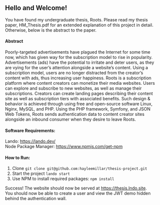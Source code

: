 ## Hello and Welcome!
You have found my undergraduate thesis, Roots. Please read my thesis paper, HM_Thesis.pdf for an extended explanation of this project in detail. Otherwise, below is the abstract to the paper.

#### Abstract
Poorly-targeted advertisements have plagued the Internet for some time now, which has given way for the subscription model to rise in popularity. Advertisements (ads) have the potential to irritate and deter users, as they are vying for the user’s attention alongside a website’s content. Using a subscription model, users are no longer distracted from the creator’s content with ads, thus increasing user happiness.
Roots is a subscription platform where content creators can monetize their media websites. Users can explore and subscribe to new websites, as well as manage their subscriptions. Creators can create landing pages describing their content site as well as subscription tiers with associated benefits.
Such design & behavior is achieved through using free and open-source software Linux, Nginx, MySQL, and PHP. Using the PHP framework, Symfony, and JSON Web Tokens, Roots sends authentication data to content creator sites alongside an inbound consumer when they desire to leave Roots.

#### Software Requirements:
Lando: https://lando.dev/  
Node Package Manager: https://www.npmjs.com/get-npm

#### How to Run:
1. Clone `git clone git@github.com:hayleemillar/thesis-project.git`
2. Start the project `lando start`
3. Use NPM to install required packages: `npm install`

Success! The website should now be served at https://thesis.lndo.site.  
You should now be able to create a user and view the JWT demo hidden behind the authentication wall.
